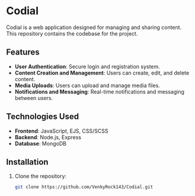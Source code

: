 # Codial

Codial is a web application designed for managing and sharing content. This repository contains the codebase for the project.

## Features

- **User Authentication**: Secure login and registration system.
- **Content Creation and Management**: Users can create, edit, and delete content.
- **Media Uploads**: Users can upload and manage media files.
- **Notifications and Messaging**: Real-time notifications and messaging between users.

## Technologies Used

- **Frontend**: JavaScript, EJS, CSS/SCSS
- **Backend**: Node.js, Express
- **Database**: MongoDB

## Installation

1. Clone the repository:
   ```sh
   git clone https://github.com/VenkyRock143/Codial.git
